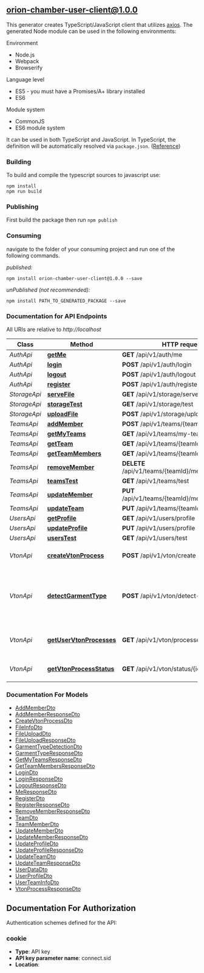 ## orion-chamber-user-client@1.0.0

This generator creates TypeScript/JavaScript client that utilizes [axios](https://github.com/axios/axios). The generated Node module can be used in the following environments:

Environment
* Node.js
* Webpack
* Browserify

Language level
* ES5 - you must have a Promises/A+ library installed
* ES6

Module system
* CommonJS
* ES6 module system

It can be used in both TypeScript and JavaScript. In TypeScript, the definition will be automatically resolved via `package.json`. ([Reference](https://www.typescriptlang.org/docs/handbook/declaration-files/consumption.html))

### Building

To build and compile the typescript sources to javascript use:
```
npm install
npm run build
```

### Publishing

First build the package then run `npm publish`

### Consuming

navigate to the folder of your consuming project and run one of the following commands.

_published:_

```
npm install orion-chamber-user-client@1.0.0 --save
```

_unPublished (not recommended):_

```
npm install PATH_TO_GENERATED_PACKAGE --save
```

### Documentation for API Endpoints

All URIs are relative to *http://localhost*

Class | Method | HTTP request | Description
------------ | ------------- | ------------- | -------------
*AuthApi* | [**getMe**](docs/AuthApi.md#getme) | **GET** /api/v1/auth/me | 
*AuthApi* | [**login**](docs/AuthApi.md#login) | **POST** /api/v1/auth/login | 
*AuthApi* | [**logout**](docs/AuthApi.md#logout) | **POST** /api/v1/auth/logout | 
*AuthApi* | [**register**](docs/AuthApi.md#register) | **POST** /api/v1/auth/register | 
*StorageApi* | [**serveFile**](docs/StorageApi.md#servefile) | **GET** /api/v1/storage/serve/{path} | 
*StorageApi* | [**storageTest**](docs/StorageApi.md#storagetest) | **GET** /api/v1/storage/test | 
*StorageApi* | [**uploadFile**](docs/StorageApi.md#uploadfile) | **POST** /api/v1/storage/upload | 
*TeamsApi* | [**addMember**](docs/TeamsApi.md#addmember) | **POST** /api/v1/teams/{teamId}/members | 
*TeamsApi* | [**getMyTeams**](docs/TeamsApi.md#getmyteams) | **GET** /api/v1/teams/my-teams | 
*TeamsApi* | [**getTeam**](docs/TeamsApi.md#getteam) | **GET** /api/v1/teams/{teamId} | 
*TeamsApi* | [**getTeamMembers**](docs/TeamsApi.md#getteammembers) | **GET** /api/v1/teams/{teamId}/members | 
*TeamsApi* | [**removeMember**](docs/TeamsApi.md#removemember) | **DELETE** /api/v1/teams/{teamId}/members/{userId} | 
*TeamsApi* | [**teamsTest**](docs/TeamsApi.md#teamstest) | **GET** /api/v1/teams/test | 
*TeamsApi* | [**updateMember**](docs/TeamsApi.md#updatemember) | **PUT** /api/v1/teams/{teamId}/members/{userId} | 
*TeamsApi* | [**updateTeam**](docs/TeamsApi.md#updateteam) | **PUT** /api/v1/teams/{teamId} | 
*UsersApi* | [**getProfile**](docs/UsersApi.md#getprofile) | **GET** /api/v1/users/profile | 
*UsersApi* | [**updateProfile**](docs/UsersApi.md#updateprofile) | **PUT** /api/v1/users/profile | 
*UsersApi* | [**usersTest**](docs/UsersApi.md#userstest) | **GET** /api/v1/users/test | 
*VtonApi* | [**createVtonProcess**](docs/VtonApi.md#createvtonprocess) | **POST** /api/v1/vton/create | Create a new VTON process
*VtonApi* | [**detectGarmentType**](docs/VtonApi.md#detectgarmenttype) | **POST** /api/v1/vton/detect-garment-type | Detect garment type from base64 image (Frontend use)
*VtonApi* | [**getUserVtonProcesses**](docs/VtonApi.md#getuservtonprocesses) | **GET** /api/v1/vton/processes | Get user\&#39;s VTON processes
*VtonApi* | [**getVtonProcessStatus**](docs/VtonApi.md#getvtonprocessstatus) | **GET** /api/v1/vton/status/{id} | Get VTON process status by ID


### Documentation For Models

 - [AddMemberDto](docs/AddMemberDto.md)
 - [AddMemberResponseDto](docs/AddMemberResponseDto.md)
 - [CreateVtonProcessDto](docs/CreateVtonProcessDto.md)
 - [FileInfoDto](docs/FileInfoDto.md)
 - [FileUploadDto](docs/FileUploadDto.md)
 - [FileUploadResponseDto](docs/FileUploadResponseDto.md)
 - [GarmentTypeDetectionDto](docs/GarmentTypeDetectionDto.md)
 - [GarmentTypeResponseDto](docs/GarmentTypeResponseDto.md)
 - [GetMyTeamsResponseDto](docs/GetMyTeamsResponseDto.md)
 - [GetTeamMembersResponseDto](docs/GetTeamMembersResponseDto.md)
 - [LoginDto](docs/LoginDto.md)
 - [LoginResponseDto](docs/LoginResponseDto.md)
 - [LogoutResponseDto](docs/LogoutResponseDto.md)
 - [MeResponseDto](docs/MeResponseDto.md)
 - [RegisterDto](docs/RegisterDto.md)
 - [RegisterResponseDto](docs/RegisterResponseDto.md)
 - [RemoveMemberResponseDto](docs/RemoveMemberResponseDto.md)
 - [TeamDto](docs/TeamDto.md)
 - [TeamMemberDto](docs/TeamMemberDto.md)
 - [UpdateMemberDto](docs/UpdateMemberDto.md)
 - [UpdateMemberResponseDto](docs/UpdateMemberResponseDto.md)
 - [UpdateProfileDto](docs/UpdateProfileDto.md)
 - [UpdateProfileResponseDto](docs/UpdateProfileResponseDto.md)
 - [UpdateTeamDto](docs/UpdateTeamDto.md)
 - [UpdateTeamResponseDto](docs/UpdateTeamResponseDto.md)
 - [UserDataDto](docs/UserDataDto.md)
 - [UserProfileDto](docs/UserProfileDto.md)
 - [UserTeamInfoDto](docs/UserTeamInfoDto.md)
 - [VtonProcessResponseDto](docs/VtonProcessResponseDto.md)


<a id="documentation-for-authorization"></a>
## Documentation For Authorization


Authentication schemes defined for the API:
<a id="cookie"></a>
### cookie

- **Type**: API key
- **API key parameter name**: connect.sid
- **Location**: 


